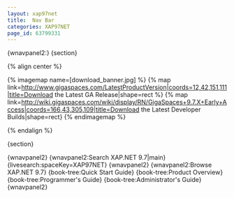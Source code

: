 ```yaml
---
layout: xap97net
title:  Nav Bar
categories: XAP97NET
page_id: 63799331
---
```


{wnavpanel2:}
{section}

{% align center %}

{% imagemap name=[download_banner.jpg] %}
{% map link=http://www.gigaspaces.com/LatestProductVersion|coords=12,42,151,111|title=Download the Latest GA Release|shape=rect %}
{% map link=http://wiki.gigaspaces.com/wiki/display/RN/GigaSpaces+9.7.X+Early+Access|coords=166,43,305,109|title=Download the Latest Developer Builds|shape=rect}
{% endimagemap %}

{% endalign %}

{section}

{wnavpanel2}
{wnavpanel2:Search XAP.NET 9.7|main}
{livesearch:spaceKey=XAP97NET}
{wnavpanel2}
{wnavpanel2:Browse XAP.NET 9.7}
{book-tree:Quick Start Guide}
{book-tree:Product Overview}
{book-tree:Programmer's Guide}
{book-tree:Administrator's Guide}
{wnavpanel2}
